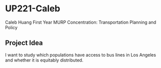 # UP221-Caleb
Caleb Huang
First Year MURP
Concentration: Transportation Planning and Policy
## Project Idea
I want to study which populations have access to bus lines in Los Angeles and whether it is equitably distributed.
